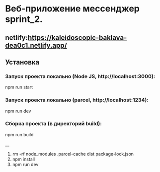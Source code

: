 # Веб-приложение мессенджер sprint_2.

## netlify:https://kaleidoscopic-baklava-dea0c1.netlify.app/
## Установка

### Запуск проекта локально (Node JS, http://localhost:3000):

npm run start

### Запуск проекта локально (parcel, http://localhost:1234):

npm run dev

### Сборка проекта (в директорий build):
npm run build

__
1. rm -rf node_modules .parcel-cache dist package-lock.json
2. npm install
3. npm run dev
